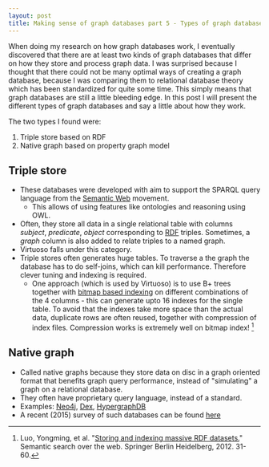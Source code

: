 ```yaml
---
layout: post
title: Making sense of graph databases part 5 - Types of graph databases
---
```


When doing my research on how graph databases work, I eventually discovered that there are at least two kinds of graph databases that differ on how they store and process graph data. I was surprised because I thought that there could not be many optimal ways of creating a graph database, because I was comparing them to relational database theory which has been standardized for quite some time. This simply means that graph databases are still a little bleeding edge. In this post I will present the different types of graph databases and say a little about how they work.


The two types I found were:

1. Triple store based on RDF
2. Native graph based on property graph model

## Triple store
* These databases were developed with aim to support the SPARQL query language from the [Semantic Web](https://en.wikipedia.org/wiki/Semantic_Web) movement.
  * This allows of using features like ontologies and reasoning using OWL.
* Often, they store all data in a single relational table with columns _subject_, _predicate_, _object_ corresponding to [RDF](https://en.wikipedia.org/wiki/Resource_Description_Framework) triples. Sometimes, a _graph_ column is also added to relate triples to a named graph.
* Virtuoso falls under this category.
* Triple stores often generates huge tables. To traverse a the graph the database has to do self-joins, which can kill performance. Therefore clever tuning and indexing is required.
  * One approach (which is used by Virtuoso) is to use B+ trees together with [bitmap based indexing](https://en.wikipedia.org/wiki/Bitmap_index) on different combinations of the 4 columns - this can generate upto 16 indexes for the single table. To avoid that the indexes take more space than the actual data, duplicate rows are often reused, together with compression of index files. Compression works is extremely well on bitmap index! [^1]

## Native graph
* Called native graphs because they store data on disc in a graph oriented format that benefits graph query performance, instead of "simulating" a graph on a relational database.
* They often have proprietary query language, instead of a standard.
* Examples: [Neo4j](https://en.wikipedia.org/wiki/Neo4j), [Dex](https://en.wikipedia.org/wiki/DEX_(Graph_database)), [HypergraphDB](http://hypergraphdb.org/)
* A recent (2015) survey of such databases can be found [here](http://ieeexplore.ieee.org/xpl/articleDetails.jsp?tp=&arnumber=7148480&url=http%3A%2F%2Fieeexplore.ieee.org%2Fxpls%2Fabs_all.jsp%3Farnumber%3D7148480)



[^1]: Luo, Yongming, et al. "[Storing and indexing massive RDF datasets.](http://www.win.tue.nl/~yluo/seeqr/files/11survey.pdf)" Semantic search over the web. Springer Berlin Heidelberg, 2012. 31-60.
[^2]: Robinson, I., Webber, J. & Eifrem, E. (2013). [Graph databases](http://graphdatabases.com). Sebastopol, Calif. Sebastopol, CA: O'Reilly Media,O'Reilly Media, Inc. Can also use this blog [post](http://neo4j.com/blog/other-graph-database-technologies/)




